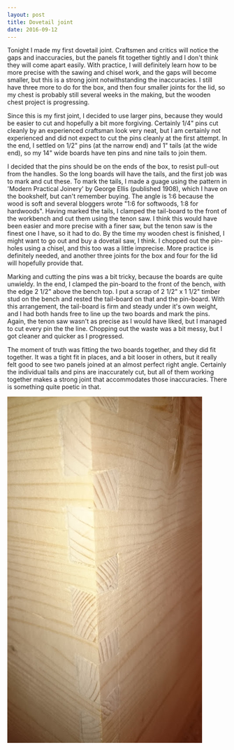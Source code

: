 ```yaml
---
layout: post
title: Dovetail joint
date: 2016-09-12
---
```

Tonight I made my first dovetail joint.  Craftsmen and critics will notice the gaps
and inaccuracies, but the panels fit together tightly and I don't think they will
come apart easily.  With practice, I will definitely learn how to be more precise
with the sawing and chisel work, and the gaps will become smaller, but this is a 
strong joint notwithstanding the inaccuracies.  I still have three more to do for 
the box, and then four smaller joints for the lid, so my chest is probably still 
several weeks in the making, but the wooden chest project is progressing.

Since this is my first joint, I decided to use larger pins, because they would be 
easier to cut and hopefully a bit more forgiving. Certainly 1/4" pins cut cleanly 
by an experienced craftsman look very neat, but I am certainly not experienced 
and did not expect to cut the pins cleanly at the first attempt.  In the end, I 
settled on 1/2" pins (at the narrow end) and 1" tails (at the wide end), so my 
14" wide boards have ten pins and nine tails to join them.

I decided that the pins should be on the ends of the box, to resist pull-out from
the handles.  So the long boards will have the tails, and the first job was to
mark and cut these.  To mark the tails, I made a guage using the pattern in
'Modern Practical Joinery' by George Ellis (published 1908), which I have on the
bookshelf, but can't remember buying.  The angle is 1:6 because the wood is soft 
and several bloggers wrote "1:6 for softwoods, 1:8 for hardwoods".  Having marked
the tails, I clamped the tail-board to the front of the workbench and cut them 
using the tenon saw.  I think this would have been easier and more precise with a 
finer saw, but the tenon saw is the finest one I have, so it had to do.  By the 
time my wooden chest is finished, I might want to go out and buy a dovetail saw, 
I think. I chopped out the pin-holes using a chisel, and this too was a little 
imprecise. More practice is definitely needed, and another three joints for the 
box and four for the lid will hopefully provide that.

Marking and cutting the pins was a bit tricky, because the boards are quite 
unwieldy.  In the end, I clamped the pin-board to the front of the bench, with 
the edge 2 1/2" above the bench top.  I put a scrap of 2 1/2" x 1 1/2" timber 
stud on the bench and rested the tail-board on that and the pin-board.  With 
this arrangement, the tail-board is firm and steady under it's own weight, and 
I had both hands free to line up the two boards and mark the pins.  Again, the
tenon saw wasn't as precise as I would have liked, but I managed to cut every
pin the the line.  Chopping out the waste was a bit messy, but I got cleaner
and quicker as I progressed.  

The moment of truth was fitting the two boards together, and they did fit together.
It was a tight fit in places, and a bit looser in others, but it really felt 
good to see two panels joined at an almost perfect right angle.  Certainly the
individual tails and pins are inaccurately cut, but all of them working together
makes a strong joint that accommodates those inaccuracies.  There is something
quite poetic in that.

![Dovetail joint](/assets/DSC_0186.JPG)
